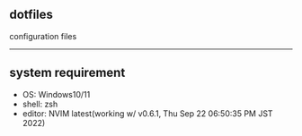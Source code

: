 ## dotfiles

configuration files

---

## system requirement

- OS: Windows10/11
- shell: zsh  
- editor: NVIM latest(working w/ v0.6.1, Thu Sep 22 06:50:35 PM JST 2022)  

